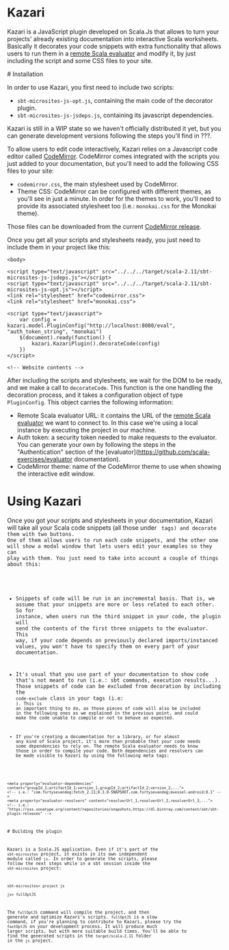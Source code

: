 # Kazari

Kazari is a JavaScript plugin developed on Scala.Js that allows to turn your projects' already existing documentation into interactive Scala worksheets. Basically it decorates your code snippets with extra functionality that allows users to run them in a [remote Scala evaluator](https://github.com/scala-exercises/evaluator) and modify it, by just including the script and some CSS files to your site.

# Installation

In order to use Kazari, you first need to include two scripts:

* `sbt-microsites-js-opt.js`, containing the main code of the decorator plugin.
* `sbt-microsites-js-jsdeps.js`, containing its javascript dependencies.

Kazari is still in a WIP state so we haven't officially distributed it yet, but you can generate development versions following the steps you'll find in ???.

To allow users to edit code interactively, Kazari relies on a Javascript code editor called [CodeMirror](http://codemirror.net). CodeMirror comes integrated with the scripts you just added to your documentation, but you'll need to add the following CSS files to your site:

* `codemirror.css`, the main stylesheet used by CodeMirror.
* Theme CSS: CodeMirror can be configured with different themes, as you'll see in just a minute. In order for the themes to work, you'll need to provide its associated stylesheet too (i.e.: `monokai.css` for the Monokai theme).

Those files can be downloaded from the current [CodeMirror release](http://codemirror.net/codemirror.zip).

Once you get all your scripts and stylesheets ready, you just need to include them in your project like this:

```
<body>

<script type="text/javascript" src="../../../target/scala-2.11/sbt-microsites-js-jsdeps.js"></script>
<script type="text/javascript" src="../../../target/scala-2.11/sbt-microsites-js-opt.js"></script>
<link rel="stylesheet" href="codemirror.css">
<link rel="stylesheet" href="monokai.css">

<script type="text/javascript">
	var config = kazari.model.PluginConfig("http://localhost:8080/eval", "auth_token_string", "monokai")
	$(document).ready(function() {
		kazari.KazariPlugin().decorateCode(config)
	})	
</script>

<!-- Website contents -->
```

After including the scripts and stylesheets, we wait for the DOM to be ready, and we make a call to `decorateCode`. This function is the one handling the decoration process, and it takes a configuration object of type `PluginConfig`. This object carries the following information:

* Remote Scala evaluator URL: it contains the URL of the [remote Scala evaluator](https://github.com/scala-exercises/evaluator) we want to connect to. In this case we're using a local instance by executing the project in our machine.
* Auth token: a security token needed to make requests to the evaluator. You can generate your own by following the steps in the "Authentication" section of the [evaluator](https://github.com/scala-exercises/evaluator documentation).
* CodeMirror theme: name of the CodeMirror theme to use when showing the interactive edit window.

# Using Kazari

Once you got your scripts and stylesheets in your documentation, Kazari will take all your Scala code snippets (all those under <code class="language-scala"> tags) and decorate them with two buttons. One of them allows users to run each code snippets, and the other one will show a modal window that lets users edit your examples so they can play with them. You just need to take into account a couple of things about this:

* Snippets of code will be run in an incremental basis. That is, we assume that your snippets are more or less related to each other. So for instance, when users run the third snippet in your code, the plugin will send the contents of the first three snippets to the evaluator. This way, if your code depends on previously declared imports/instanced values, you won't have to specify them on every part of your documentation.

* It's usual that you use part of your documentation to show code that's not meant to run (i.e.: sbt commands, execution results...). Those snippets of code can be excluded from decoration by including the `code-exclude` class in your tags (i.e: <code class="language-scala code-exclude" data-lang="scala">). This is an important thing to do, as those pieces of code will also be included in the following ones as we explained in the previous point, and could make the code unable to compile or not to behave as expected.

* If you're creating a documentation for a library, or for almost any kind of Scala project, it's more than probable that your code needs some dependencies to rely on. The remote Scala evaluator needs to know those in order to compile your code. Both dependencies and resolvers can be made visible to Kazari by using the following meta tags:

```
<meta property="evaluator-dependencies" content="groupId_1;artifactId_1;version_1,groupId_2;artifactId_2;version_2,...">
<!-- i.e.: "com.fortysevendeg;fetch_2.11;0.3.0-SNAPSHOT,com.fortysevendeg;mvessel-android;0.1" -->
<meta property="evaluator-resolvers" content="resolverUrl_1,resolverUrl_2,resolverUrl_3,...">
<!-- i.e.: "https://oss.sonatype.org/content/repositories/snapshots,https://dl.bintray.com/content/sbt/sbt-plugin-releases" -->
```

# Building the plugin

Kazari is a Scala.JS application. Even if it's part of the `sbt-microsites` project, it exists in its own independent module called `js`. In order to generate the scripts, please follow the next steps while in a sbt session inside the `sbt-microsites` project:

```
sbt-microsites> project js

js> fullOptJS
```

The `fullOptJS` command will compile the project, and then generate and optimize Kazari's scripts. `fullOptJS` is a slow command, if you're planning to contribute to Kazari, please try the `fastOptJS` on your development process. It will produce much larger scripts, but with more suitable build times. You'll be able to find the generated scripts in the `target/scala-2.11` folder in the `js` project.
